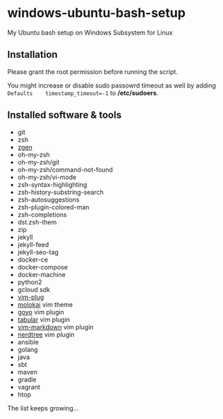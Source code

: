 # windows-ubuntu-bash-setup
My Ubuntu bash setup on Windows Subsystem for Linux

## Installation

Please grant the root permission before running the script.

You might increase or disable sudo passowrd timeout as well by adding `Defaults    timestamp_timeout=-1` to **/etc/sudoers**.

## Installed software & tools
* git
* zsh
* [zgen](https://github.com/tarjoilija/zgen)
* oh-my-zsh
* oh-my-zsh/git
* oh-my-zsh/command-not-found
* oh-my-zsh/vi-mode
* zsh-syntax-highlighting
* zsh-history-substring-search
* zsh-autosuggestions
* zsh-plugin-colored-man
* zsh-completions
* dst.zsh-them
* zip
* jekyll
* jekyll-feed
* jekyll-seo-tag
* docker-ce
* docker-compose
* docker-machine
* python2
* gcloud sdk
* [vim-plug](https://github.com/junegunn/vim-plug)
* [molokai](https://github.com/tomasr/molokai) vim theme
* [goyo](https://github.com/junegunn/goyo.vim) vim plugin
* [tabular](https://github.com/godlygeek/tabular) vim plugin
* [vim-markdown](https://github.com/plasticboy/vim-markdown) vim plugin
* [nerdtree](https://github.com/scrooloose/nerdtree) vim plugin
* ansible
* golang
* java
* sbt
* maven
* gradle
* vagrant
* htop

The list keeps growing...
